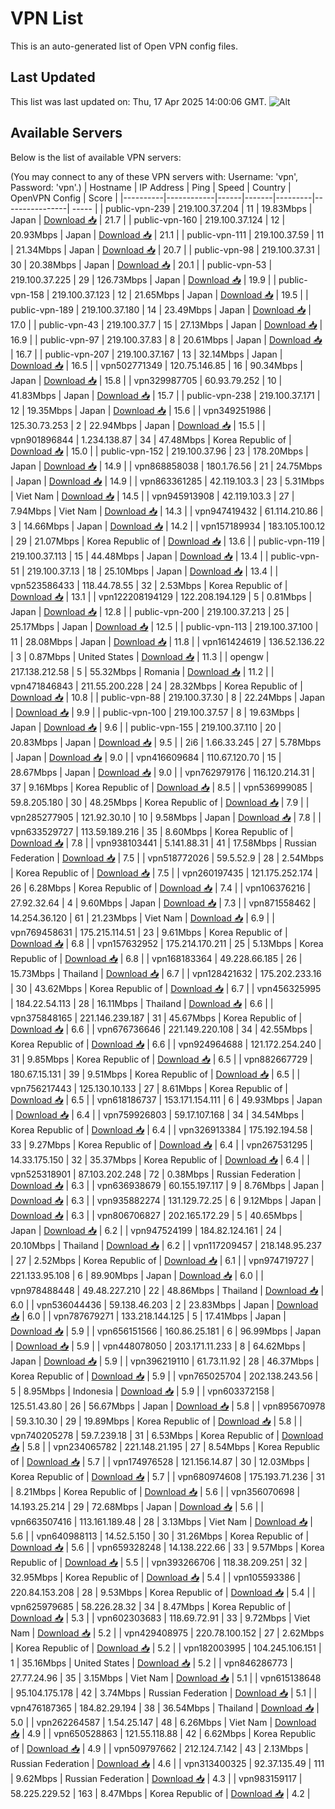 # VPN List

This is an auto-generated list of Open VPN config files.

## Last Updated

This list was last updated on: Thu, 17 Apr 2025 14:00:06 GMT.
![Alt](https://repobeats.axiom.co/api/embed/186b98318ef1479477931607c1ad7d823f12451f.svg "Repobeats analytics image")

## Available Servers

Below is the list of available VPN servers:

(You may connect to any of these VPN servers with: Username: 'vpn', Password: 'vpn'.)
| Hostname | IP Address | Ping | Speed | Country | OpenVPN Config | Score |
|----------|------------|------|-------|---------|----------------| ----- |
| public-vpn-239 | 219.100.37.204 | 11 | 19.83Mbps | Japan | [Download 📥](./configs/server_0_JP.ovpn) | 21.7 |
| public-vpn-160 | 219.100.37.124 | 12 | 20.93Mbps | Japan | [Download 📥](./configs/server_1_JP.ovpn) | 21.1 |
| public-vpn-111 | 219.100.37.59 | 11 | 21.34Mbps | Japan | [Download 📥](./configs/server_2_JP.ovpn) | 20.7 |
| public-vpn-98 | 219.100.37.31 | 30 | 20.38Mbps | Japan | [Download 📥](./configs/server_3_JP.ovpn) | 20.1 |
| public-vpn-53 | 219.100.37.225 | 29 | 126.73Mbps | Japan | [Download 📥](./configs/server_4_JP.ovpn) | 19.9 |
| public-vpn-158 | 219.100.37.123 | 12 | 21.65Mbps | Japan | [Download 📥](./configs/server_5_JP.ovpn) | 19.5 |
| public-vpn-189 | 219.100.37.180 | 14 | 23.49Mbps | Japan | [Download 📥](./configs/server_6_JP.ovpn) | 17.0 |
| public-vpn-43 | 219.100.37.7 | 15 | 27.13Mbps | Japan | [Download 📥](./configs/server_7_JP.ovpn) | 16.9 |
| public-vpn-97 | 219.100.37.83 | 8 | 20.61Mbps | Japan | [Download 📥](./configs/server_8_JP.ovpn) | 16.7 |
| public-vpn-207 | 219.100.37.167 | 13 | 32.14Mbps | Japan | [Download 📥](./configs/server_9_JP.ovpn) | 16.5 |
| vpn502771349 | 120.75.146.85 | 16 | 90.34Mbps | Japan | [Download 📥](./configs/server_10_JP.ovpn) | 15.8 |
| vpn329987705 | 60.93.79.252 | 10 | 41.83Mbps | Japan | [Download 📥](./configs/server_11_JP.ovpn) | 15.7 |
| public-vpn-238 | 219.100.37.171 | 12 | 19.35Mbps | Japan | [Download 📥](./configs/server_12_JP.ovpn) | 15.6 |
| vpn349251986 | 125.30.73.253 | 2 | 22.94Mbps | Japan | [Download 📥](./configs/server_13_JP.ovpn) | 15.5 |
| vpn901896844 | 1.234.138.87 | 34 | 47.48Mbps | Korea Republic of | [Download 📥](./configs/server_14_KR.ovpn) | 15.0 |
| public-vpn-152 | 219.100.37.96 | 23 | 178.20Mbps | Japan | [Download 📥](./configs/server_15_JP.ovpn) | 14.9 |
| vpn868858038 | 180.1.76.56 | 21 | 24.75Mbps | Japan | [Download 📥](./configs/server_16_JP.ovpn) | 14.9 |
| vpn863361285 | 42.119.103.3 | 23 | 5.31Mbps | Viet Nam | [Download 📥](./configs/server_17_VN.ovpn) | 14.5 |
| vpn945913908 | 42.119.103.3 | 27 | 7.94Mbps | Viet Nam | [Download 📥](./configs/server_18_VN.ovpn) | 14.3 |
| vpn947419432 | 61.114.210.86 | 3 | 14.66Mbps | Japan | [Download 📥](./configs/server_19_JP.ovpn) | 14.2 |
| vpn157189934 | 183.105.100.12 | 29 | 21.07Mbps | Korea Republic of | [Download 📥](./configs/server_20_KR.ovpn) | 13.6 |
| public-vpn-119 | 219.100.37.113 | 15 | 44.48Mbps | Japan | [Download 📥](./configs/server_21_JP.ovpn) | 13.4 |
| public-vpn-51 | 219.100.37.13 | 18 | 25.10Mbps | Japan | [Download 📥](./configs/server_22_JP.ovpn) | 13.4 |
| vpn523586433 | 118.44.78.55 | 32 | 2.53Mbps | Korea Republic of | [Download 📥](./configs/server_23_KR.ovpn) | 13.1 |
| vpn122208194129 | 122.208.194.129 | 5 | 0.81Mbps | Japan | [Download 📥](./configs/server_24_JP.ovpn) | 12.8 |
| public-vpn-200 | 219.100.37.213 | 25 | 25.17Mbps | Japan | [Download 📥](./configs/server_25_JP.ovpn) | 12.5 |
| public-vpn-113 | 219.100.37.100 | 11 | 28.08Mbps | Japan | [Download 📥](./configs/server_26_JP.ovpn) | 11.8 |
| vpn161424619 | 136.52.136.22 | 3 | 0.87Mbps | United States | [Download 📥](./configs/server_27_US.ovpn) | 11.3 |
| opengw | 217.138.212.58 | 5 | 55.32Mbps | Romania | [Download 📥](./configs/server_28_RO.ovpn) | 11.2 |
| vpn471846843 | 211.55.200.228 | 24 | 28.32Mbps | Korea Republic of | [Download 📥](./configs/server_29_KR.ovpn) | 10.8 |
| public-vpn-88 | 219.100.37.30 | 8 | 22.24Mbps | Japan | [Download 📥](./configs/server_30_JP.ovpn) | 9.9 |
| public-vpn-100 | 219.100.37.57 | 8 | 19.63Mbps | Japan | [Download 📥](./configs/server_31_JP.ovpn) | 9.6 |
| public-vpn-155 | 219.100.37.110 | 20 | 20.83Mbps | Japan | [Download 📥](./configs/server_32_JP.ovpn) | 9.5 |
| 2i6 | 1.66.33.245 | 27 | 5.78Mbps | Japan | [Download 📥](./configs/server_33_JP.ovpn) | 9.0 |
| vpn416609684 | 110.67.120.70 | 15 | 28.67Mbps | Japan | [Download 📥](./configs/server_34_JP.ovpn) | 9.0 |
| vpn762979176 | 116.120.214.31 | 37 | 9.16Mbps | Korea Republic of | [Download 📥](./configs/server_35_KR.ovpn) | 8.5 |
| vpn536999085 | 59.8.205.180 | 30 | 48.25Mbps | Korea Republic of | [Download 📥](./configs/server_36_KR.ovpn) | 7.9 |
| vpn285277905 | 121.92.30.10 | 10 | 9.58Mbps | Japan | [Download 📥](./configs/server_37_JP.ovpn) | 7.8 |
| vpn633529727 | 113.59.189.216 | 35 | 8.60Mbps | Korea Republic of | [Download 📥](./configs/server_38_KR.ovpn) | 7.8 |
| vpn938103441 | 5.141.88.31 | 41 | 17.58Mbps | Russian Federation | [Download 📥](./configs/server_39_RU.ovpn) | 7.5 |
| vpn518772026 | 59.5.52.9 | 28 | 2.54Mbps | Korea Republic of | [Download 📥](./configs/server_40_KR.ovpn) | 7.5 |
| vpn260197435 | 121.175.252.174 | 26 | 6.28Mbps | Korea Republic of | [Download 📥](./configs/server_41_KR.ovpn) | 7.4 |
| vpn106376216 | 27.92.32.64 | 4 | 9.60Mbps | Japan | [Download 📥](./configs/server_42_JP.ovpn) | 7.3 |
| vpn871558462 | 14.254.36.120 | 61 | 21.23Mbps | Viet Nam | [Download 📥](./configs/server_43_VN.ovpn) | 6.9 |
| vpn769458631 | 175.215.114.51 | 23 | 9.61Mbps | Korea Republic of | [Download 📥](./configs/server_44_KR.ovpn) | 6.8 |
| vpn157632952 | 175.214.170.211 | 25 | 5.13Mbps | Korea Republic of | [Download 📥](./configs/server_45_KR.ovpn) | 6.8 |
| vpn168183364 | 49.228.66.185 | 26 | 15.73Mbps | Thailand | [Download 📥](./configs/server_46_TH.ovpn) | 6.7 |
| vpn128421632 | 175.202.233.16 | 30 | 43.62Mbps | Korea Republic of | [Download 📥](./configs/server_47_KR.ovpn) | 6.7 |
| vpn456325995 | 184.22.54.113 | 28 | 16.11Mbps | Thailand | [Download 📥](./configs/server_48_TH.ovpn) | 6.6 |
| vpn375848165 | 221.146.239.187 | 31 | 45.67Mbps | Korea Republic of | [Download 📥](./configs/server_49_KR.ovpn) | 6.6 |
| vpn676736646 | 221.149.220.108 | 34 | 42.55Mbps | Korea Republic of | [Download 📥](./configs/server_50_KR.ovpn) | 6.6 |
| vpn924964688 | 121.172.254.240 | 31 | 9.85Mbps | Korea Republic of | [Download 📥](./configs/server_51_KR.ovpn) | 6.5 |
| vpn882667729 | 180.67.15.131 | 39 | 9.51Mbps | Korea Republic of | [Download 📥](./configs/server_52_KR.ovpn) | 6.5 |
| vpn756217443 | 125.130.10.133 | 27 | 8.61Mbps | Korea Republic of | [Download 📥](./configs/server_53_KR.ovpn) | 6.5 |
| vpn618186737 | 153.171.154.111 | 6 | 49.93Mbps | Japan | [Download 📥](./configs/server_54_JP.ovpn) | 6.4 |
| vpn759926803 | 59.17.107.168 | 34 | 34.54Mbps | Korea Republic of | [Download 📥](./configs/server_55_KR.ovpn) | 6.4 |
| vpn326913384 | 175.192.194.58 | 33 | 9.27Mbps | Korea Republic of | [Download 📥](./configs/server_56_KR.ovpn) | 6.4 |
| vpn267531295 | 14.33.175.150 | 32 | 35.37Mbps | Korea Republic of | [Download 📥](./configs/server_57_KR.ovpn) | 6.4 |
| vpn525318901 | 87.103.202.248 | 72 | 0.38Mbps | Russian Federation | [Download 📥](./configs/server_58_RU.ovpn) | 6.3 |
| vpn636938679 | 60.155.197.117 | 9 | 8.76Mbps | Japan | [Download 📥](./configs/server_59_JP.ovpn) | 6.3 |
| vpn935882274 | 131.129.72.25 | 6 | 9.12Mbps | Japan | [Download 📥](./configs/server_60_JP.ovpn) | 6.3 |
| vpn806706827 | 202.165.172.29 | 5 | 40.65Mbps | Japan | [Download 📥](./configs/server_61_JP.ovpn) | 6.2 |
| vpn947524199 | 184.82.124.161 | 24 | 20.10Mbps | Thailand | [Download 📥](./configs/server_62_TH.ovpn) | 6.2 |
| vpn117209457 | 218.148.95.237 | 27 | 2.52Mbps | Korea Republic of | [Download 📥](./configs/server_63_KR.ovpn) | 6.1 |
| vpn974719727 | 221.133.95.108 | 6 | 89.90Mbps | Japan | [Download 📥](./configs/server_64_JP.ovpn) | 6.0 |
| vpn978488448 | 49.48.227.210 | 22 | 48.86Mbps | Thailand | [Download 📥](./configs/server_65_TH.ovpn) | 6.0 |
| vpn536044436 | 59.138.46.203 | 2 | 23.83Mbps | Japan | [Download 📥](./configs/server_66_JP.ovpn) | 6.0 |
| vpn787679271 | 133.218.144.125 | 5 | 17.41Mbps | Japan | [Download 📥](./configs/server_67_JP.ovpn) | 5.9 |
| vpn656151566 | 160.86.25.181 | 6 | 96.99Mbps | Japan | [Download 📥](./configs/server_68_JP.ovpn) | 5.9 |
| vpn448078050 | 203.171.11.233 | 8 | 64.62Mbps | Japan | [Download 📥](./configs/server_69_JP.ovpn) | 5.9 |
| vpn396219110 | 61.73.11.92 | 28 | 46.37Mbps | Korea Republic of | [Download 📥](./configs/server_70_KR.ovpn) | 5.9 |
| vpn765025704 | 202.138.243.56 | 5 | 8.95Mbps | Indonesia | [Download 📥](./configs/server_71_ID.ovpn) | 5.9 |
| vpn603372158 | 125.51.43.80 | 26 | 56.67Mbps | Japan | [Download 📥](./configs/server_72_JP.ovpn) | 5.8 |
| vpn895670978 | 59.3.10.30 | 29 | 19.89Mbps | Korea Republic of | [Download 📥](./configs/server_73_KR.ovpn) | 5.8 |
| vpn740205278 | 59.7.239.18 | 31 | 6.53Mbps | Korea Republic of | [Download 📥](./configs/server_74_KR.ovpn) | 5.8 |
| vpn234065782 | 221.148.21.195 | 27 | 8.54Mbps | Korea Republic of | [Download 📥](./configs/server_75_KR.ovpn) | 5.7 |
| vpn174976528 | 121.156.14.87 | 30 | 12.03Mbps | Korea Republic of | [Download 📥](./configs/server_76_KR.ovpn) | 5.7 |
| vpn680974608 | 175.193.71.236 | 31 | 8.21Mbps | Korea Republic of | [Download 📥](./configs/server_77_KR.ovpn) | 5.6 |
| vpn356070698 | 14.193.25.214 | 29 | 72.68Mbps | Japan | [Download 📥](./configs/server_78_JP.ovpn) | 5.6 |
| vpn663507416 | 113.161.189.48 | 28 | 3.13Mbps | Viet Nam | [Download 📥](./configs/server_79_VN.ovpn) | 5.6 |
| vpn640988113 | 14.52.5.150 | 30 | 31.26Mbps | Korea Republic of | [Download 📥](./configs/server_80_KR.ovpn) | 5.6 |
| vpn659328248 | 14.138.222.66 | 33 | 9.57Mbps | Korea Republic of | [Download 📥](./configs/server_81_KR.ovpn) | 5.5 |
| vpn393266706 | 118.38.209.251 | 32 | 32.95Mbps | Korea Republic of | [Download 📥](./configs/server_82_KR.ovpn) | 5.4 |
| vpn105593386 | 220.84.153.208 | 28 | 9.53Mbps | Korea Republic of | [Download 📥](./configs/server_83_KR.ovpn) | 5.4 |
| vpn625979685 | 58.226.28.32 | 34 | 8.47Mbps | Korea Republic of | [Download 📥](./configs/server_84_KR.ovpn) | 5.3 |
| vpn602303683 | 118.69.72.91 | 33 | 9.72Mbps | Viet Nam | [Download 📥](./configs/server_85_VN.ovpn) | 5.2 |
| vpn429408975 | 220.78.100.152 | 27 | 2.62Mbps | Korea Republic of | [Download 📥](./configs/server_86_KR.ovpn) | 5.2 |
| vpn182003995 | 104.245.106.151 | 1 | 35.16Mbps | United States | [Download 📥](./configs/server_87_US.ovpn) | 5.2 |
| vpn846286773 | 27.77.24.96 | 35 | 3.15Mbps | Viet Nam | [Download 📥](./configs/server_88_VN.ovpn) | 5.1 |
| vpn615138648 | 95.104.175.178 | 42 | 3.74Mbps | Russian Federation | [Download 📥](./configs/server_89_RU.ovpn) | 5.1 |
| vpn476187365 | 184.82.29.194 | 38 | 36.54Mbps | Thailand | [Download 📥](./configs/server_90_TH.ovpn) | 5.0 |
| vpn262264587 | 1.54.25.147 | 48 | 6.26Mbps | Viet Nam | [Download 📥](./configs/server_91_VN.ovpn) | 4.9 |
| vpn650528863 | 121.55.118.88 | 42 | 6.62Mbps | Korea Republic of | [Download 📥](./configs/server_92_KR.ovpn) | 4.9 |
| vpn509797662 | 212.124.7.142 | 43 | 2.13Mbps | Russian Federation | [Download 📥](./configs/server_93_RU.ovpn) | 4.6 |
| vpn313400325 | 92.37.135.49 | 111 | 9.62Mbps | Russian Federation | [Download 📥](./configs/server_94_RU.ovpn) | 4.3 |
| vpn983159117 | 58.225.229.52 | 163 | 8.47Mbps | Korea Republic of | [Download 📥](./configs/server_95_KR.ovpn) | 4.2 |
